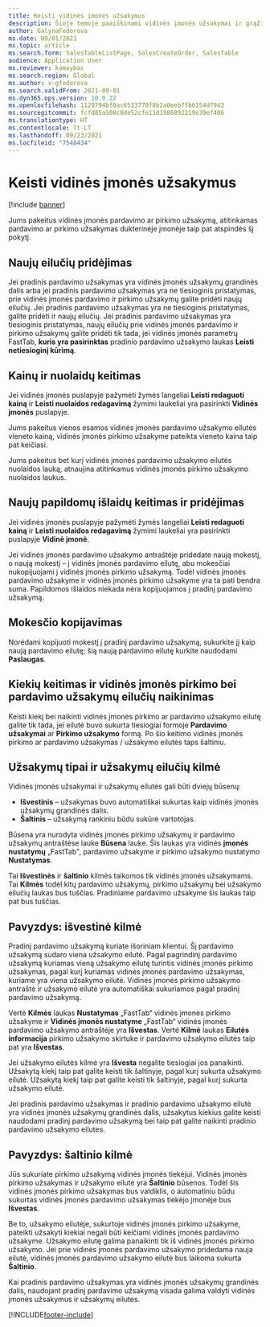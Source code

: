 ```yaml
---
title: Keisti vidinės įmonės užsakymus
description: Šioje temoje paaiškinami vidinės įmonės užsakymai ir grąžinimo keitimai
author: GalynaFedorova
ms.date: 09/01/2021
ms.topic: article
ms.search.form: SalesTableListPage, SalesCreateOrder, SalesTable
audience: Application User
ms.reviewer: kamaybac
ms.search.region: Global
ms.author: v-gfedorova
ms.search.validFrom: 2021-09-01
ms.dyn365.ops.version: 10.0.22
ms.openlocfilehash: 1129794bf0ac6513770f8b2a0eeb7fb6154d7942
ms.sourcegitcommit: fcfd85a508c0de52cfe11d1986892219e39ef406
ms.translationtype: HT
ms.contentlocale: lt-LT
ms.lasthandoff: 09/23/2021
ms.locfileid: "7548434"
---
```

# <a name="change-intercompany-orders"></a>Keisti vidinės įmonės užsakymus

[!include [banner](../../includes/banner.md)]

Jums pakeitus vidinės įmonės pardavimo ar pirkimo užsakymą, atitinkamas pardavimo ar pirkimo užsakymas dukterinėje įmonėje taip pat atspindės šį pokytį.

## <a name="adding-new-lines"></a>Naujų eilučių pridėjimas

Jei pradinis pardavimo užsakymas yra vidinės įmonės užsakymų grandinės dalis arba jei pradinis pardavimo užsakymas yra ne tiesioginis pristatymas, prie vidinės įmonės pardavimo ir pirkimo užsakymų galite pridėti naujų eilučių. Jei pradinis pardavimo užsakymas yra ne tiesioginis pristatymas, galite pridėti ir naujų eilučių. Jei pradinis pardavimo užsakymas yra tiesioginis pristatymas, naujų eilučių prie vidinės įmonės pardavimo ir pirkimo užsakymų galite pridėti tik tada, jei vidinės įmonės parametrų FastTab, **kuris yra pasirinktas** pradinio pardavimo užsakymo laukas **Leisti netiesioginį kūrimą**.

## <a name="changing-prices-and-discounts"></a>Kainų ir nuolaidų keitimas

Jei vidinės įmonės puslapyje pažymėti žymės langeliai **Leisti redaguoti kainą** ir **Leisti nuolaidos redagavimą** žymimi laukeliai yra pasirinkti **Vidinės įmonės** puslapyje.

Jums pakeitus vienos esamos vidinės įmonės pardavimo užsakymo eilutės vieneto kainą, vidinės įmonės pirkimo užsakyme pateikta vieneto kaina taip pat keičiasi.

Jums pakeitus bet kurį vidinės įmonės pardavimo užsakymo eilutės nuolaidos lauką, atnaujina atitinkamus vidinės įmonės pirkimo užsakymo nuolaidos laukus.

## <a name="changing-and-adding-new-charges"></a>Naujų papildomų išlaidų keitimas ir pridėjimas

Jei vidinės įmonės puslapyje pažymėti žymės langeliai **Leisti redaguoti kainą** ir **Leisti nuolaidos redagavimą** žymimi laukeliai yra pasirinkti puslapyje **Vidinė įmonė**.

Jei vidinės įmonės pardavimo užsakymo antraštėje pridedate naują mokestį, o naują mokestį – į vidinės įmonės pardavimo eilutę, abu mokesčiai nukopijuojami į vidinės įmonės pirkimo užsakymą. Todėl vidinės įmonės pardavimo užsakyme ir vidinės įmonės pirkimo užsakyme yra ta pati bendra suma. Papildomos išlaidos niekada nėra kopijuojamos į pradinį pardavimo užsakymą.

## <a name="copying-a-fee"></a>Mokesčio kopijavimas

Norėdami kopijuoti mokestį į pradinį pardavimo užsakymą, sukurkite jį kaip naują pardavimo eilutę; šią naują pardavimo eilutę kurkite naudodami **Paslaugas**.

## <a name="changing-quantities-and-deleting-intercompany-purchases-and-sales-order-lines"></a>Kiekių keitimas ir vidinės įmonės pirkimo bei pardavimo užsakymų eilučių naikinimas

Keisti kiekį bei naikinti vidinės įmonės pirkimo ar pardavimo užsakymo eilutę galite tik tada, jei eilutė buvo sukurta tiesiogiai formoje **Pardavimo užsakymai** ar **Pirkimo užsakymo** formą. Po šio keitimo vidinės įmonės pirkimo ar pardavimo užsakymas / užsakymo eilutės taps šaltiniu.

## <a name="origins-of-orders-and-order-lines"></a>Užsakymų tipai ir užsakymų eilučių kilmė

Vidinės įmonės užsakymai ir užsakymų eilutės gali būti dviejų būsenų:

- **Išvestinis** – užsakymas buvo automatiškai sukurtas kaip vidinės įmonės užsakymų grandinės dalis.
- **Šaltinis** – užsakymą rankiniu būdu sukūrė vartotojas.

Būsena yra nurodyta vidinės įmonės pirkimo užsakymų ir pardavimo užsakymų antraštėse lauke **Būsena** lauke. Šis laukas yra vidinės **įmonės nustatymų** „FastTab", pardavimo užsakyme ir pirkimo užsakymo nustatymo **Nustatymas**.

Tai **Išvestinės** ir **šaltinio** kilmės taikomos tik vidinės įmonės užsakymams. Tai **Kilmės** todėl kitų pardavimo užsakymų, pirkimo užsakymų bei užsakymo eilučių laukas bus tuščias. Pradiniame pardavimo užsakyme šis laukas taip pat bus tuščias.

## <a name="example-derived-origin"></a>Pavyzdys: išvestinė kilmė

Pradinį pardavimo užsakymą kuriate išoriniam klientui. Šį pardavimo užsakymą sudaro viena užsakymo eilutė. Pagal pagrindinį pardavimo užsakymą kuriamas vieną užsakymo eilutę turintis vidinės įmonės pirkimo užsakymas, pagal kurį kuriamas vidinės įmonės pardavimo užsakymas, kuriame yra viena užsakymo eilutė. Vidinės įmonės pirkimo užsakymo antraštė ir užsakymo eilutė yra automatiškai sukuriamos pagal pradinį pardavimo užsakymą.

Vertė **Kilmės** laukas **Nustatymas** „FastTab“ vidinės įmonės pirkimo užsakyme ir **Vidinės įmonės nustatyme** „FastTab“ vidinės įmonės pardavimo užsakymo antraštėje yra **Išvestas**. Vertė **Kilmė** laukas **Eilutės informacija** pirkimo užsakymo skirtuke ir pardavimo užsakymo eilutės taip pat yra **Išvestas**.

Jei užsakymo eilutės kilmė yra **Išvesta** negalite tiesiogiai jos panaikinti. Užsakytą kiekį taip pat galite keisti tik šaltinyje, pagal kurį sukurta užsakymo eilutė. Užsakytą kiekį taip pat galite keisti tik šaltinyje, pagal kurį sukurta užsakymo eilutė.

Jei pradinis pardavimo užsakymas ir pradinio pardavimo užsakymo eilutė yra vidinės įmonės užsakymų grandinės dalis, užsakytus kiekius galite keisti naudodami pradinį pardavimo užsakymą bei taip pat galite naikinti pradinio pardavimo užsakymo eilutes.

## <a name="example-source-origin"></a>Pavyzdys: šaltinio kilmė

Jūs sukuriate pirkimo užsakymą vidinės įmonės tiekėjui. Vidinės įmonės pirkimo užsakymas ir užsakymo eilutė yra **Šaltinio** būsenos. Todėl šis vidinės įmonės pirkimo užsakymas bus valdiklis, o automatiniu būdu sukurtas vidinės įmonės pardavimo užsakymas tiekėjo įmonėje bus **Išvestas**.

Be to, užsakymo eilutėje, sukurtoje vidinės įmonės pirkimo užsakyme, pateikti užsakyti kiekiai negali būti keičiami vidinės įmonės pardavimo užsakyme. Užsakymo eilutę galima panaikinti tik iš vidinės įmonės pirkimo užsakymo. Jei prie vidinės įmonės pardavimo užsakymo pridedama nauja eilutė, vidinės įmonės pardavimo užsakymo eilutė bus laikoma sukurta **Šaltinio**.

Kai pradinis pardavimo užsakymas yra vidinės įmonės užsakymų grandinės dalis, naudojant pradinį pardavimo užsakymą visada galima valdyti vidinės įmonės užsakymus ir užsakymų eilutes.

[!INCLUDE[footer-include](../../includes/footer-banner.md)]
